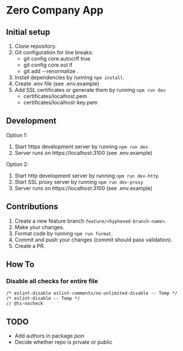 # Zero Company App

## Initial setup

1. Clone repository.
2. Git configuration for line breaks:
   - git config core.autocrlf true
   - git config core.eol lf
   - git add --renormalize .
3. Install dependencies by running `npm install`.
4. Create .env file (see .env.example)
5. Add SSL certificates or generate them by running `npm run dev`
   - certificates/localhost.pem
   - certificates/localhost-key.pem

## Development

Option 1:

1. Start https development server by running `npm run dev`
2. Server runs on https://localhost:3100 (see .env.example)

Option 2:

1. Start http development server by running `npm run dev-http`
2. Start SSL proxy server by running `npm run dev-proxy`
3. Server runs on https://localhost:3100 (see .env.example)

## Contributions

1. Create a new feature branch `feature/<hyphened-branch-name>`.
2. Make your changes.
3. Format code by running `npm run format`.
4. Commit and push your changes (commit should pass validation).
5. Create a PR.

## How To

### Disable all checks for entire file

```
/* eslint-disable eslint-comments/no-unlimited-disable -- Temp */
/* eslint-disable -- Temp */
// @ts-nocheck
```

## TODO

- Add authors in package.json
- Decide whether repo is private or public
